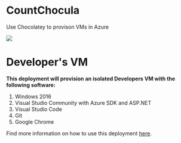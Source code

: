 # CountChocula
Use Chocolatey to provison VMs in Azure

<a href="https://portal.azure.com/#create/Microsoft.Template/uri/https%3A%2F%2Fraw.githubusercontent.com%2Fdmladblum%2Fcountchocula%2Fmaster%2Fazure-deploy.json" target="_blank">
    <img src="http://azuredeploy.net/deploybutton.png"/>
</a>

# Developer's VM

**This deployment will provision an isolated Developers VM with the following software:**

1. Windows 2016
1. Visual Studio Community with Azure SDK and ASP.NET
1. Visual Studio Code
1. Git
1. Google Chrome

Find more information on how to use this deployment <a href=https://buildazure.com/2018/04/17/using-chocolatey-with-azure-vms/>here</a>.